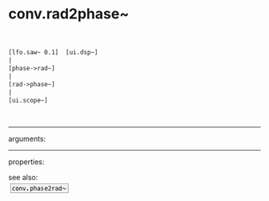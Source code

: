 # conv.rad2phase~

```


[lfo.saw~ 0.1]  [ui.dsp~]
|
[phase->rad~]
|
[rad->phase~]
|
[ui.scope~]

            
```
---
arguments:


---
properties:


see also:<br>
![conv.phase2rad~](img/object_conv.phase2rad~.png)
